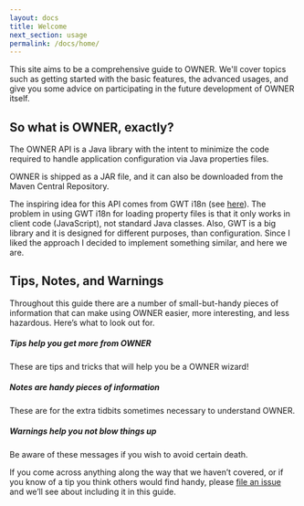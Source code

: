 ```yaml
---
layout: docs
title: Welcome
next_section: usage
permalink: /docs/home/
---
```


This site aims to be a comprehensive guide to OWNER. We'll cover topics such as
getting started with the basic features, the advanced usages, and give you some
advice on participating in the future development of OWNER itself.


## So what is OWNER, exactly?

The OWNER API is a Java library with the intent to minimize the code required to
handle application configuration via Java properties files.

OWNER is shipped as a JAR file, and it can also be downloaded from the Maven
Central Repository.

The inspiring idea for this API comes from GWT i18n (see [here][gwt-i18n]).
The problem in using GWT i18n for loading property files is that it only works
in client code (JavaScript), not standard Java classes.
Also, GWT is a big library and it is designed for different purposes, than
configuration.
Since I liked the approach I decided to implement something similar, and here
we are.

  [gwt-i18n]: https://developers.google.com/web-toolkit/doc/latest/DevGuideI18nConstants


## Tips, Notes, and Warnings

Throughout this guide there are a number of small-but-handy pieces of
information that can make using OWNER easier, more interesting, and less
hazardous. Here’s what to look out for.

<div class="note">
  <h5>Tips help you get more from OWNER</h5>
  <p>These are tips and tricks that will help you be a OWNER wizard!</p>
</div>

<div class="note info">
  <h5>Notes are handy pieces of information</h5>
  <p>These are for the extra tidbits sometimes necessary to understand
     OWNER.</p>
</div>

<div class="note warning">
  <h5>Warnings help you not blow things up</h5>
  <p>Be aware of these messages if you wish to avoid certain death.</p>
</div>

If you come across anything along the way that we haven’t covered, or if you
know of a tip you think others would find handy, please [file an
issue](https://github.com/lviggiano/owner/issues/new) and we’ll see about
including it in this guide.
